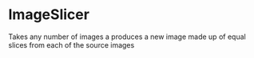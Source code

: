 # ImageSlicer
Takes any number of images a produces a new image made up of equal slices from each of the source images
